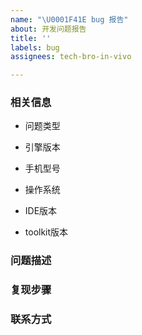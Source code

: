 ```yaml
---
name: "\U0001F41E bug 报告"
about: 开发问题报告
title: ''
labels: bug
assignees: tech-bro-in-vivo

---
```


<!--
  感谢向我们反馈问题！

  提问前请搜索是否已存在相关问题。
  请勿删除此模板！
  请务必按照此模板的格式反馈问题，否则你的问题可能会被直接关闭！
-->

### 相关信息
- 问题类型
<!--
格式：IDE | 引擎 | toolkit | 不清楚
例如：引擎 
-->

- 引擎版本
<!--
如果问题类型为引擎或不清楚，需要填写。
格式： 预览版 | vivo | oppo···· + 1010 | 1020 | 1030···
例如 vivo 1030
-->

- 手机型号
<!--
如果问题类型为引擎或不清楚，需要填写
格式： vivo | oppo···· + 双屏版 | R17···
例如 vivo NEX 双屏版
-->

- 操作系统
<!--
如果问题类型为IDE或者toolkit，需要填写
格式： windows 10 | Mac OS 11.1···
例如：Mac OS 11.1
-->

- IDE版本
<!--
如果问题类型为IDE，需要填写。
格式：IDE 1.2.0 | IDE 1.3.0···
例如：IDE 1.2.0
-->

- toolkit版本
<!-- 
如果问题类型为toolkit，需要填写
格式： toolkit 0.3.1 | toolkit 0.3.2
例如： toolkit 0.3.2 
-->

### 问题描述
<!-- 
  请为我们描述问题
  1.预期效果
  2.实际效果
  3.错误栈，如有错误栈会更加方便复现
-->

### 复现步骤
<!--
  请为我们描述问题重现的步骤
  1. 什么样的代码结构
  2. 操作步骤和重现条件
  3. 必要时请上传最小可重现问题的代码
-->

### 联系方式
<!-- 记下微信号，问题解决后会及时通知 -->
